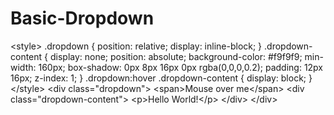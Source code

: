 # Basic-Dropdown
&lt;style> .dropdown {   position: relative;   display: inline-block; }  .dropdown-content {   display: none;   position: absolute;   background-color: #f9f9f9;   min-width: 160px;   box-shadow: 0px 8px 16px 0px rgba(0,0,0,0.2);   padding: 12px 16px;   z-index: 1; }  .dropdown:hover .dropdown-content {   display: block; } &lt;/style>  &lt;div class="dropdown">   &lt;span>Mouse over me&lt;/span>   &lt;div class="dropdown-content">     &lt;p>Hello World!&lt;/p>   &lt;/div> &lt;/div>
